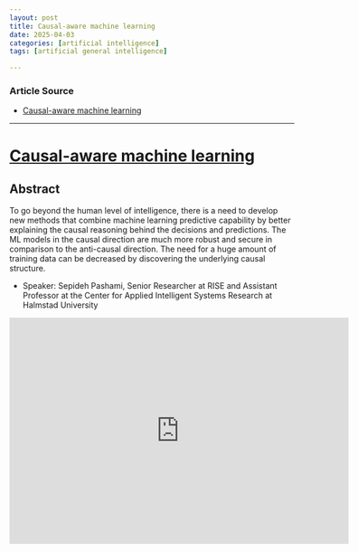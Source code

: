 ```yaml
---
layout: post
title: Causal-aware machine learning
date: 2025-04-03
categories: [artificial intelligence]
tags: [artificial general intelligence]

---
```


### Article Source


* [Causal-aware machine learning](https://www.youtube.com/watch?v=bH49Mj8RtGI)

---


# [Causal-aware machine learning](https://www.youtube.com/watch?v=bH49Mj8RtGI)



## Abstract

To go beyond the human level of intelligence, there is a need to develop new methods that combine machine learning predictive capability by better explaining the causal reasoning behind the decisions and predictions. The ML models in the causal direction are much more robust and secure in comparison to the anti-causal direction. The need for a huge amount of training data can be decreased by discovering the underlying causal structure.

* Speaker: Sepideh Pashami, Senior Researcher at RISE and Assistant Professor at the Center for Applied Intelligent Systems Research at Halmstad University


<iframe width="600" height="400" src="https://www.youtube.com/embed/bH49Mj8RtGI?si=PYqxavsYpRckkXW1" title="YouTube video player" frameborder="0" allow="accelerometer; autoplay; clipboard-write; encrypted-media; gyroscope; picture-in-picture; web-share" referrerpolicy="strict-origin-when-cross-origin" allowfullscreen></iframe>


